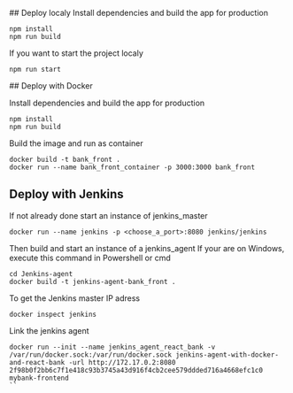 ## Deploy localy
Install dependencies and build the app for production
```
npm install
npm run build
```

If you want to start the project localy
```
npm run start
```

## Deploy with Docker

Install dependencies and build the app for production
```
npm install
npm run build
```

Build the image and run as container
```
docker build -t bank_front .
docker run --name bank_front_container -p 3000:3000 bank_front
```

## Deploy with Jenkins

If not already done start an instance of jenkins_master
```
docker run --name jenkins -p <choose_a_port>:8080 jenkins/jenkins
```

Then build and start an instance of a jenkins_agent
If your are on Windows, execute this command in Powershell or cmd
```
cd Jenkins-agent
docker build -t jenkins-agent-bank_front .
```

To get the Jenkins master IP adress
```
docker inspect jenkins
```

Link the jenkins agent
```
docker run --init --name jenkins_agent_react_bank -v /var/run/docker.sock:/var/run/docker.sock jenkins-agent-with-docker-and-react-bank -url http://172.17.0.2:8080 2f98b0f2bb6c7f1e418c93b3745a43d916f4cb2cee579ddded716a4668efc1c0 mybank-frontend
``